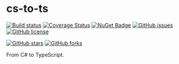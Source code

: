 # cs-to-ts

[![Build status](https://ci.appveyor.com/api/projects/status/mt39lws6eo92tys6?svg=true)](https://ci.appveyor.com/project/DogusTeknoloji/cs-to-ts)
[![Coverage Status](https://coveralls.io/repos/github/DogusTeknoloji/cs-to-ts/badge.svg?branch=master)](https://coveralls.io/github/DogusTeknoloji/cs-to-ts?branch=master)
[![NuGet Badge](https://buildstats.info/nuget/CsToTs)](https://www.nuget.org/packages/CsToTs/)
[![GitHub issues](https://img.shields.io/github/issues/DogusTeknoloji/CsToTs.svg)](https://github.com/DogusTeknoloji/CsToTs/issues)
[![GitHub license](https://img.shields.io/badge/license-MIT-blue.svg)](https://raw.githubusercontent.com/DogusTeknoloji/CsToTs/master/LICENSE)

[![GitHub stars](https://img.shields.io/github/stars/DogusTeknoloji/CsToTs.svg?style=social&label=Star)](https://github.com/DogusTeknoloji/CsToTs)
[![GitHub forks](https://img.shields.io/github/forks/DogusTeknoloji/CsToTs.svg?style=social&label=Fork)](https://github.com/DogusTeknoloji/CsToTs)

From C# to TypeScript.

